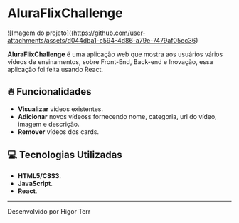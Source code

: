 # AluraFlixChallenge
![Imagem do projeto]((https://github.com/user-attachments/assets/d044dba1-c594-4d86-a79e-7479af05ec36)


**AluraFlixChallenge** é uma aplicação web que mostra aos usuários vários vídeos de ensinamentos, sobre Front-End, Back-end e Inovação, essa aplicação foi feita usando React.

## 🔥 Funcionalidades

- **Visualizar** vídeos existentes.
- **Adicionar** novos vídeoss fornecendo nome, categoria, url do vídeo, imagem e descrição.
- **Remover** vídeos dos cards.

## 💻 Tecnologias Utilizadas

- **HTML5/CSS3**.
- **JavaScript**.
- **React**.

---
Desenvolvido por Higor Terr

